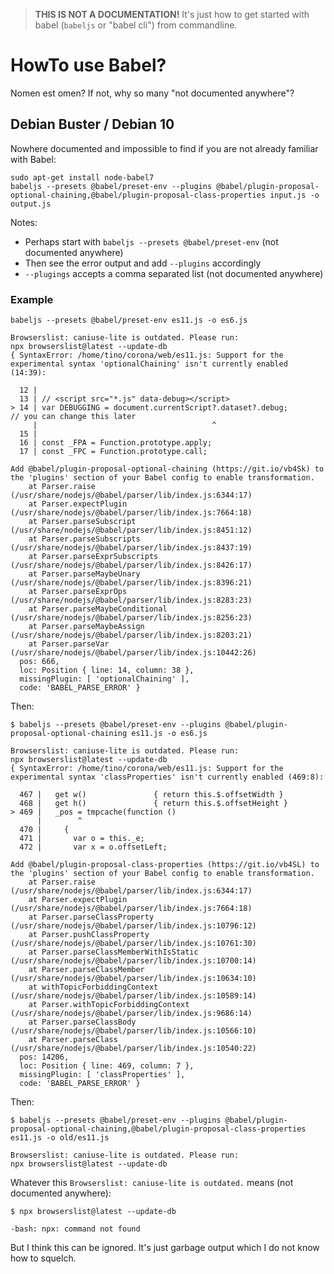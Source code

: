 > **THIS IS NOT A DOCUMENTATION!**  It's just how to get started with babel (`babeljs` or "babel cli") from commandline.


# HowTo use Babel?

Nomen est omen?  If not, why so many "not documented anywhere"?


## Debian Buster / Debian 10

Nowhere documented and impossible to find if you are not already familiar with Babel:

	sudo apt-get install node-babel7
	babeljs --presets @babel/preset-env --plugins @babel/plugin-proposal-optional-chaining,@babel/plugin-proposal-class-properties input.js -o output.js

Notes:

- Perhaps start with `babeljs --presets @babel/preset-env` (not documented anywhere)
- Then see the error output and add `--plugins` accordingly
- `--plugings` accepts a comma separated list (not documented anywhere)

### Example

```
babeljs --presets @babel/preset-env es11.js -o es6.js
```
```
Browserslist: caniuse-lite is outdated. Please run:
npx browserslist@latest --update-db
{ SyntaxError: /home/tino/corona/web/es11.js: Support for the experimental syntax 'optionalChaining' isn't currently enabled (14:39):        

  12 | 
  13 | // <script src="*.js" data-debug></script>
> 14 | var DEBUGGING = document.currentScript?.dataset?.debug;          // you can change this later                                         
     |                                       ^
  15 | 
  16 | const _FPA = Function.prototype.apply;
  17 | const _FPC = Function.prototype.call;

Add @babel/plugin-proposal-optional-chaining (https://git.io/vb4Sk) to the 'plugins' section of your Babel config to enable transformation.  
    at Parser.raise (/usr/share/nodejs/@babel/parser/lib/index.js:6344:17)                                                                   
    at Parser.expectPlugin (/usr/share/nodejs/@babel/parser/lib/index.js:7664:18)                                                            
    at Parser.parseSubscript (/usr/share/nodejs/@babel/parser/lib/index.js:8451:12)                                                          
    at Parser.parseSubscripts (/usr/share/nodejs/@babel/parser/lib/index.js:8437:19)                                                         
    at Parser.parseExprSubscripts (/usr/share/nodejs/@babel/parser/lib/index.js:8426:17)                                                     
    at Parser.parseMaybeUnary (/usr/share/nodejs/@babel/parser/lib/index.js:8396:21)                                                         
    at Parser.parseExprOps (/usr/share/nodejs/@babel/parser/lib/index.js:8283:23)                                                            
    at Parser.parseMaybeConditional (/usr/share/nodejs/@babel/parser/lib/index.js:8256:23)                                                   
    at Parser.parseMaybeAssign (/usr/share/nodejs/@babel/parser/lib/index.js:8203:21)                                                        
    at Parser.parseVar (/usr/share/nodejs/@babel/parser/lib/index.js:10442:26)                                                               
  pos: 666,
  loc: Position { line: 14, column: 38 },
  missingPlugin: [ 'optionalChaining' ],
  code: 'BABEL_PARSE_ERROR' }
```

Then:

```
$ babeljs --presets @babel/preset-env --plugins @babel/plugin-proposal-optional-chaining es11.js -o es6.js
```
```
Browserslist: caniuse-lite is outdated. Please run:
npx browserslist@latest --update-db
{ SyntaxError: /home/tino/corona/web/es11.js: Support for the experimental syntax 'classProperties' isn't currently enabled (469:8):         

  467 |   get w()               { return this.$.offsetWidth }
  468 |   get h()               { return this.$.offsetHeight }
> 469 |   _pos = tmpcache(function ()
      |        ^
  470 |     {
  471 |       var o = this._e;
  472 |       var x = o.offsetLeft;

Add @babel/plugin-proposal-class-properties (https://git.io/vb4SL) to the 'plugins' section of your Babel config to enable transformation.   
    at Parser.raise (/usr/share/nodejs/@babel/parser/lib/index.js:6344:17)                                                                   
    at Parser.expectPlugin (/usr/share/nodejs/@babel/parser/lib/index.js:7664:18)                                                            
    at Parser.parseClassProperty (/usr/share/nodejs/@babel/parser/lib/index.js:10796:12)                                                     
    at Parser.pushClassProperty (/usr/share/nodejs/@babel/parser/lib/index.js:10761:30)                                                      
    at Parser.parseClassMemberWithIsStatic (/usr/share/nodejs/@babel/parser/lib/index.js:10700:14)                                           
    at Parser.parseClassMember (/usr/share/nodejs/@babel/parser/lib/index.js:10634:10)                                                       
    at withTopicForbiddingContext (/usr/share/nodejs/@babel/parser/lib/index.js:10589:14)                                                    
    at Parser.withTopicForbiddingContext (/usr/share/nodejs/@babel/parser/lib/index.js:9686:14)                                              
    at Parser.parseClassBody (/usr/share/nodejs/@babel/parser/lib/index.js:10566:10)                                                         
    at Parser.parseClass (/usr/share/nodejs/@babel/parser/lib/index.js:10540:22)                                                             
  pos: 14206,
  loc: Position { line: 469, column: 7 },
  missingPlugin: [ 'classProperties' ],
  code: 'BABEL_PARSE_ERROR' }
```

Then:

```
$ babeljs --presets @babel/preset-env --plugins @babel/plugin-proposal-optional-chaining,@babel/plugin-proposal-class-properties es11.js -o old/es11.js
```
```
Browserslist: caniuse-lite is outdated. Please run:
npx browserslist@latest --update-db
```

Whatever this `Browserslist: caniuse-lite is outdated.` means (not documented anywhere):

```
$ npx browserslist@latest --update-db
```
```
-bash: npx: command not found
```

But I think this can be ignored.  It's just garbage output which I do not know how to squelch.
